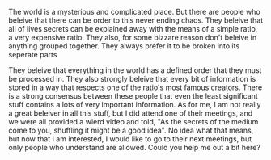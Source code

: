 The world is a mysterious and complicated place. But there are people who beleive that there can be order to this never ending chaos. They beleive that all of lives secrets can be explained away with the means of a simple ratio, a very expensive ratio. They also, for some bizzare reason don't beleive in anything grouped together. They always prefer it to be broken into its seperate parts

They beleive that everything in the world has a defined order that they must be processed in. They also strongly beleive that every bit of information is stored in a way that respects one of the ratio's most famous creators. There is a strong consensus between these people that even the least significant stuff contains a lots of very important information. As for me, I am not really a great beleiver in all this stuff, but I did attend one of their meetings, and we were all provided a wierd video and told, "As the secrets of the medium come to you, shuffling it might be a good idea". No idea what that means, but now that I am interested, I would like to go to their next meetings, but only people who understand are allowed. Could you help me out a bit here?

